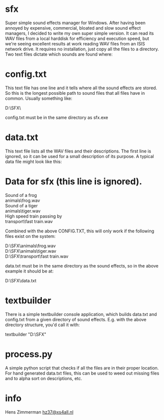 sfx
=== 

Super simple sound effects manager for Windows. After having been annoyed by expensive, commercial, bloated and slow sound effect managers, I decided to write my own super simple version. It can read its WAV files from a local harddisk for efficiency and execution speed, but we're seeing excellent results at work reading WAV files from an ISIS network drive. It requires no installation, just copy all the files to a directory. Two text files dictate which sounds are found where:

config.txt
==========

This text file has one line and it tells where all the sound effects are stored. So this is the longest possible path to sound files that all files have in common. Usually something like:

D:\SFX\

config.txt must be in the same directory as sfx.exe

data.txt
========

This text file lists all the WAV files and their descriptions. The first line is ignored, so it can be used for a small description of its purpose. A typical data file might look like this:

# Data for sfx (this line is ignored).  
Sound of a frog  
animals\frog.wav  
Sound of a tiger  
animals\tiger.wav  
High speed train passing by  
transport\fast train.wav  

Combined with the above CONFIG.TXT, this will only work if the following files exist on the system:

D:\SFX\animals\frog.wav  
D:\SFX\animals\tiger.wav  
D:\SFX\transport\fast train.wav  

data.txt must be in the same directory as the sound effects, so in the above example it should be at:

D:\SFX\data.txt

textbuilder
===========

There is a simple textbuilder console application, which builds data.txt and config.txt from a given directory of sound effects. E.g. with the above directory structure, you'd call it with:

textbuilder "D:\SFX"

process.py
==========

A simple python script that checks if all the files are in their proper location. For hand generated data.txt files, this can be used to weed out missing files and to alpha sort on descriptions, etc.

info
====

Hens Zimmerman
hz37@xs4all.nl

